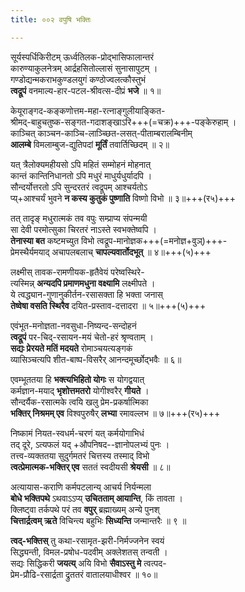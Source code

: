 ```yaml
---
title: ००२ वपुषि भक्तिः

---
```

<div class="audioEmbed"  caption="सीतालक्ष्मी-वाचनम्" src="https://sanskritdocuments.org/sites/completenarayaneeyam/SoundFiles/002/002_01.mp3"></div>


सूर्यस्पर्धिकिरीटम् ऊर्ध्वतिलक-प्रोद्भासिफालान्तरं  
कारुण्याकुलनेत्रम् आर्द्रहसितोल्लासं सुनासापुटम् ।  
गण्डोद्यन्मकराभकुण्डलयुगं कण्ठोज्वलत्कौस्तुभं  
**त्वद्रूपं** वनमाल्य-हार-पटल-श्रीवत्स-दीप्रं **भजे** ॥ १॥

<div class="audioEmbed"  caption="सीतालक्ष्मी-वाचनम्" src="https://sanskritdocuments.org/sites/completenarayaneeyam/SoundFiles/002/002_02.mp3"></div>


केयूराङ्गद-कङ्कणोत्तम-महा-रत्नाङ्गुलीयाङ्कित-  
श्रीमद्-बाहुचतुष्क-सङ्गत-गदाशङ्खाऽरि+++(=चक्र)+++-पङ्केरुहाम् ।  
काञ्चित् काञ्चन-काञ्चि-लाञ्च्छित-लसत्-पीताम्बरालम्बिनीम्  
**आलम्बे** विमलाम्बुज-द्युतिपदां **मूर्तिं** तवार्तिच्छिदम् ॥ २॥

<div class="audioEmbed"  caption="सीतालक्ष्मी-वाचनम्" src="https://sanskritdocuments.org/sites/completenarayaneeyam/SoundFiles/002/002_03.mp3"></div>


यत् त्रैलोक्यमहीयसो ऽपि महितं सम्मोहनं मोहनात्  
कान्तं कान्तिनिधानतो ऽपि मधुरं माधुर्यधुर्यादपि ।  
सौन्दर्योत्तरतो ऽपि सुन्दरतरं त्वद्रूपम् आश्चर्यतोऽ  
प्य्+आश्चर्यं भुवने **न कस्य कुतुकं पुष्णाति** विष्णो विभो ॥ ३॥+++(र५)+++

<div class="audioEmbed"  caption="सीतालक्ष्मी-वाचनम्" src="https://sanskritdocuments.org/sites/completenarayaneeyam/SoundFiles/002/002_04.mp3"></div>


तत् तादृङ् मधुरात्मकं तव वपुः सम्प्राप्य संपन्मयी  
सा देवी परमोत्सुका चिरतरं नाऽस्ते स्वभक्तेष्वपि ।  
**तेनास्या बत** कष्टमच्युत विभो त्वद्रूप-मानोज्ञक+++(=मनोज्ञ+वुञ्)+++-  
प्रेमस्थैर्यमयाद् अचापलबलाच् **चापल्यवार्तोदभूत्** ॥ ४॥+++(५)+++

<div class="audioEmbed"  caption="सीतालक्ष्मी-वाचनम्" src="https://sanskritdocuments.org/sites/completenarayaneeyam/SoundFiles/002/002_05.mp3"></div>


लक्ष्मीस् तावक-रामणीयक-हृतैवेयं परेष्वस्थिरे-  
त्यस्मिन्न् **अन्यदपि प्रमाणमधुना वक्ष्यामि** लक्ष्मीपते ।  
ये त्वद्ध्यान-गुणानुकीर्तन-रसासक्ता हि भक्ता जनास्  
**तेष्वेषा वसति स्थिरैव** दयित-प्रस्ताव-दत्तादरा ॥ ५॥+++(५)+++

<div class="audioEmbed"  caption="सीतालक्ष्मी-वाचनम्" src="https://sanskritdocuments.org/sites/completenarayaneeyam/SoundFiles/002/002_06.mp3"></div>


एवंभूत-मनोज्ञता-नवसुधा-निष्यन्द-सन्दोहनं  
**त्वद्रूपं** पर-चिद्-रसायन-मयं चेतो-हरं श्रृण्वताम् ।  
**सद्यः प्रेरयते मतिं मदयते** रोमाञ्चयत्यङ्गकं  
व्यासिञ्चत्यपि शीत-बाष्प-विसरैर् आनन्दमूर्च्छोद्भवैः ॥ ६॥

<div class="audioEmbed"  caption="सीतालक्ष्मी-वाचनम्" src="https://sanskritdocuments.org/sites/completenarayaneeyam/SoundFiles/002/002_07.mp3"></div>


एवम्भूततया हि **भक्त्यभिहितो योगः** स योगद्वयात्  
कर्मज्ञान-मयाद् **भृशोत्तमतरो** योगीश्वरैर् **गीयते** ।  
सौन्दर्यैक-रसात्मके त्वयि खलु प्रेम-प्रकर्षात्मिका  
**भक्तिर् निश्रमम् एव** विश्वपुरुषैर् **लभ्या** रमावल्लभ ॥ ७॥+++(र५)+++

<div class="audioEmbed"  caption="सीतालक्ष्मी-वाचनम्" src="https://sanskritdocuments.org/sites/completenarayaneeyam/SoundFiles/002/002_08.mp3"></div>


निष्कामं नियत-स्वधर्म-चरणं यत् कर्मयोगाभिधं  
तद् दूरे, ऽत्यफलं यद् +औपनिषद--ज्ञानोपलभ्यं पुनः ।  
तत्त्व-व्यक्ततया सुदुर्गमतरं चित्तस्य तस्माद् विभो  
**त्वत्प्रेमात्मक-भक्तिर् एव** सततं स्वदीयसी **श्रेयसी** ॥ ८॥

<div class="audioEmbed"  caption="सीतालक्ष्मी-वाचनम्" src="https://sanskritdocuments.org/sites/completenarayaneeyam/SoundFiles/002/002_09.mp3"></div>


अत्यायास-कराणि कर्मपटलान्य् आचर्य निर्यन्मला  
**बोधे भक्तिपथे** ऽथवाऽऽप्य् **उचितताम् आयान्ति**, किं तावता ।  
क्लिष्ट्वा तर्कपथे परं तव **वपुर्** ब्रह्माख्यम् अन्ये पुनश्  
**चित्तार्द्रत्वम् ऋते** विचिन्त्य बहुभिः **सिध्यन्ति** जन्मान्तरैः ॥ ९ ॥

<div class="audioEmbed"  caption="सीतालक्ष्मी-वाचनम्" src="https://sanskritdocuments.org/sites/completenarayaneeyam/SoundFiles/002/002_10.mp3"></div>

**त्वद्-भक्तिस्** तु कथा-रसामृत-झरी-निर्मज्जनेन स्वयं  
सिद्ध्यन्ती, विमल-प्रषोध-पदवीम् अक्लेशतस् तन्वती ।  
सद्यः सिद्धिकरी **जयत्य्** अयि विभो **सैवाऽस्तु मे** त्वत्पद-  
प्रेम-प्रौढि-रसार्द्रता द्रुततरं वातालयाधीश्वर ॥ १०॥